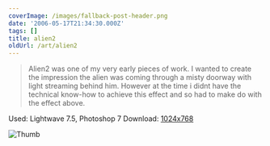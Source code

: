 ```yaml
---
coverImage: /images/fallback-post-header.png
date: '2006-05-17T21:34:30.000Z'
tags: []
title: alien2
oldUrl: /art/alien2
---
```


> Alien2 was one of my very early pieces of work. I wanted to create the impression the alien was coming through a misty doorway with light streaming behind him. However at the time i didnt have the technical know-how to achieve this effect and so had to make do with the effect above.

Used: Lightwave 7.5, Photoshop 7
Download: [1024x768](https://www.mikecann.co.uk/Images/Art-Full/alien2.jpg)

![Thumb](https://www.mikecann.co.uk/Images/Art-Thumbs/alien2.gif "Thumb")
